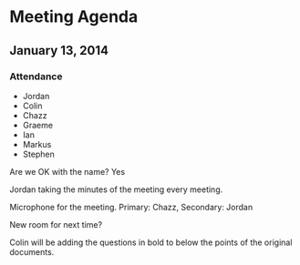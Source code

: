 # Meeting Agenda
## January 13, 2014

### Attendance
- Jordan
- Colin
- Chazz
- Graeme
- Ian
- Markus
- Stephen

Are we OK with the name? Yes

Jordan taking the minutes of the meeting every meeting.

Microphone for the meeting. Primary: Chazz, Secondary: Jordan

New room for next time?

Colin will be adding the questions in bold to below the points of the original documents.



